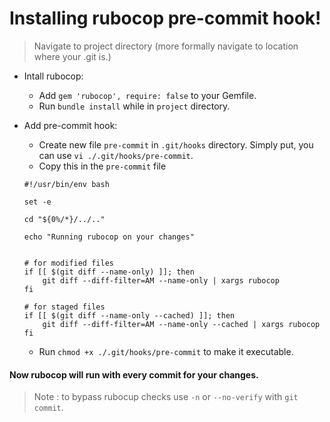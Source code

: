 # Installing rubocop pre-commit hook!

> Navigate to project directory (more formally navigate to location where your .git is.)


+ Intall rubocop:
    - Add `gem 'rubocop', require: false` to your Gemfile.
    - Run `bundle install` while in `project` directory.

+ Add pre-commit hook:
    - Create new file `pre-commit` in `.git/hooks` directory. Simply put, you can use `vi ./.git/hooks/pre-commit`.
    - Copy this in the `pre-commit` file

    ```shell
  #!/usr/bin/env bash

    set -e
    
    cd "${0%/*}/../.."

    echo "Running rubocop on your changes"


    # for modified files
    if [[ $(git diff --name-only) ]]; then
        git diff --diff-filter=AM --name-only | xargs rubocop
    fi

    # for staged files
    if [[ $(git diff --name-only --cached) ]]; then
        git diff --diff-filter=AM --name-only --cached | xargs rubocop
    fi
    
    ```

    - Run `chmod +x ./.git/hooks/pre-commit` to make it executable.




#### Now rubocop will run with every commit for your changes.

> Note : to bypass rubocup checks use `-n` or `--no-verify` with `git commit`.


